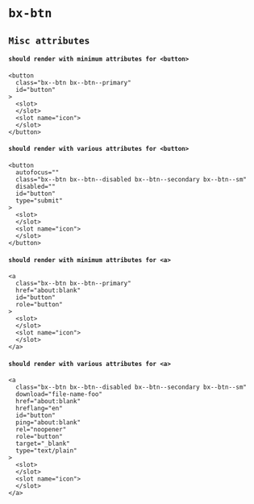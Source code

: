 # `bx-btn`

## `Misc attributes`

#### `should render with minimum attributes for <button>`

```
<button
  class="bx--btn bx--btn--primary"
  id="button"
>
  <slot>
  </slot>
  <slot name="icon">
  </slot>
</button>

```

#### `should render with various attributes for <button>`

```
<button
  autofocus=""
  class="bx--btn bx--btn--disabled bx--btn--secondary bx--btn--sm"
  disabled=""
  id="button"
  type="submit"
>
  <slot>
  </slot>
  <slot name="icon">
  </slot>
</button>

```

#### `should render with minimum attributes for <a>`

```
<a
  class="bx--btn bx--btn--primary"
  href="about:blank"
  id="button"
  role="button"
>
  <slot>
  </slot>
  <slot name="icon">
  </slot>
</a>

```

#### `should render with various attributes for <a>`

```
<a
  class="bx--btn bx--btn--disabled bx--btn--secondary bx--btn--sm"
  download="file-name-foo"
  href="about:blank"
  hreflang="en"
  id="button"
  ping="about:blank"
  rel="noopener"
  role="button"
  target="_blank"
  type="text/plain"
>
  <slot>
  </slot>
  <slot name="icon">
  </slot>
</a>

```
